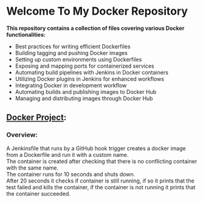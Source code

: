 # Welcome To My Docker Repository<br/>
**This repository contains a collection of files covering various Docker functionalities:**<br>
- Best practices for writing efficient Dockerfiles<br>
- Building tagging and pushing Docker images<br> 
- Setting up custom environments using Dockerfiles<br/> 
- Exposing and mapping ports for containerized services<br> 
- Automating build pipelines with Jenkins in Docker containers<br> 
- Utilizing Docker plugins in Jenkins for enhanced workflows<br>
- Integrating Docker in development workflow<br>
- Automating builds and publishing images to Docker Hub<br>
- Managing and distributing images through Docker Hub<br>

## [Docker Project](./Docker_Project):
### Overview:
A Jenkinsfile that runs by a GitHub hook trigger creates a docker image from a Dockerfile and run it with a custom name.<br> 
The container is created after checking that there is no conflicting container with the same name.<br>
The container runs for 10 seconds and shuts down.<br>
After 20 seconds it checks if container is still running, if so it prints that the test failed and kills the container, if the container is not running it prints that the container succeeded.
